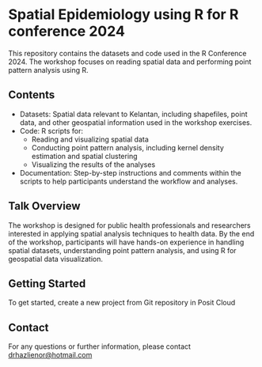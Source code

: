 # Spatial Epidemiology using R for R conference 2024

This repository contains the datasets and code used in the R Conference 2024. The workshop focuses on reading spatial data and performing point pattern analysis using R.

## Contents
- Datasets: Spatial data relevant to Kelantan, including shapefiles, point data, and other geospatial information used in the workshop exercises.
- Code: R scripts for:
  - Reading and visualizing spatial data
  - Conducting point pattern analysis, including kernel density estimation and spatial clustering
  - Visualizing the results of the analyses
- Documentation: Step-by-step instructions and comments within the scripts to help participants understand the workflow and analyses.

## Talk Overview
The workshop is designed for public health professionals and researchers interested in applying spatial analysis techniques to health data. By the end of the workshop, participants will have hands-on experience in handling spatial datasets, understanding point pattern analysis, and using R for geospatial data visualization.

## Getting Started
To get started, create a new project from Git repository in Posit Cloud

## Contact
For any questions or further information, please contact drhazlienor@hotmail.com
